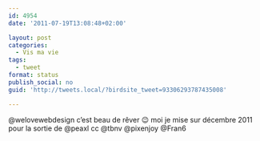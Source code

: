 ```yaml
---
id: 4954
date: '2011-07-19T13:08:48+02:00'

layout: post
categories:
  - Vis ma vie
tags:
  - tweet
format: status
publish_social: no
guid: 'http://tweets.local/?birdsite_tweet=93306293787435008'

---
```


@welovewebdesign c’est beau de rêver 😉 moi je mise sur décembre 2011 pour la sortie de @peaxl cc @tbnv @pixenjoy @Fran6